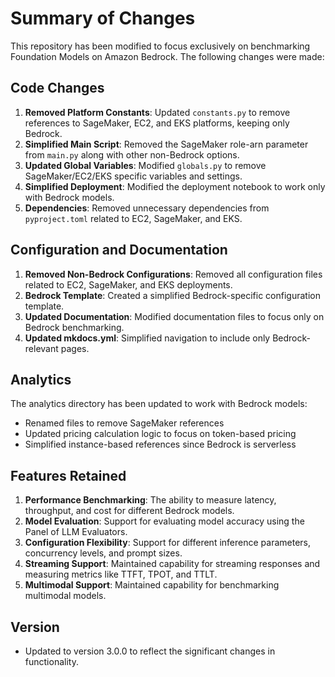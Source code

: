 # Summary of Changes

This repository has been modified to focus exclusively on benchmarking Foundation Models on Amazon Bedrock. The following changes were made:

## Code Changes

1. **Removed Platform Constants**: Updated `constants.py` to remove references to SageMaker, EC2, and EKS platforms, keeping only Bedrock.
2. **Simplified Main Script**: Removed the SageMaker role-arn parameter from `main.py` along with other non-Bedrock options.
3. **Updated Global Variables**: Modified `globals.py` to remove SageMaker/EC2/EKS specific variables and settings.
4. **Simplified Deployment**: Modified the deployment notebook to work only with Bedrock models.
5. **Dependencies**: Removed unnecessary dependencies from `pyproject.toml` related to EC2, SageMaker, and EKS.

## Configuration and Documentation

1. **Removed Non-Bedrock Configurations**: Removed all configuration files related to EC2, SageMaker, and EKS deployments.
2. **Bedrock Template**: Created a simplified Bedrock-specific configuration template.
3. **Updated Documentation**: Modified documentation files to focus only on Bedrock benchmarking.
4. **Updated mkdocs.yml**: Simplified navigation to include only Bedrock-relevant pages.

## Analytics

The analytics directory has been updated to work with Bedrock models:
- Renamed files to remove SageMaker references
- Updated pricing calculation logic to focus on token-based pricing
- Simplified instance-based references since Bedrock is serverless

## Features Retained

1. **Performance Benchmarking**: The ability to measure latency, throughput, and cost for different Bedrock models.
2. **Model Evaluation**: Support for evaluating model accuracy using the Panel of LLM Evaluators.
3. **Configuration Flexibility**: Support for different inference parameters, concurrency levels, and prompt sizes.
4. **Streaming Support**: Maintained capability for streaming responses and measuring metrics like TTFT, TPOT, and TTLT.
5. **Multimodal Support**: Maintained capability for benchmarking multimodal models.

## Version

- Updated to version 3.0.0 to reflect the significant changes in functionality.
